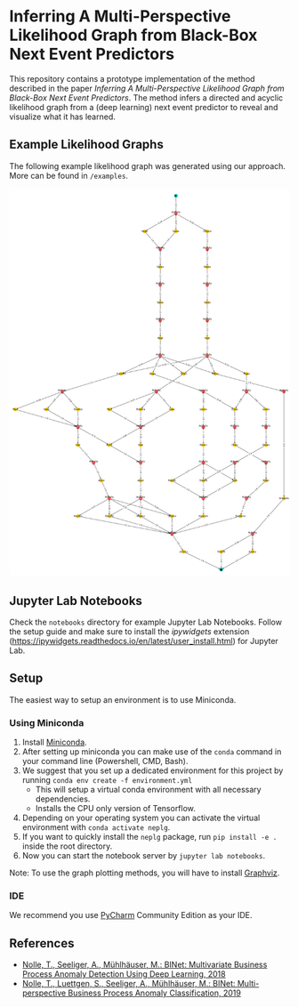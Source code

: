 # Inferring A Multi-Perspective Likelihood Graph from Black-Box Next Event Predictors
This repository contains a prototype implementation of the method described in the paper *Inferring A Multi-Perspective Likelihood Graph from Black-Box Next Event Predictors*.
The method infers a directed and acyclic likelihood graph from a (deep learning) next event predictor to reveal and visualize what it has learned.

## Example Likelihood Graphs
The following example likelihood graph was generated using our approach. More can be found in `/examples`.

![](examples/small.jpg)

## Jupyter Lab Notebooks
Check the `notebooks` directory for example Jupyter Lab Notebooks. 
Follow the setup guide and make sure to install the *ipywidgets* extension (https://ipywidgets.readthedocs.io/en/latest/user_install.html) for Jupyter Lab.

## Setup
The easiest way to setup an environment is to use Miniconda.

### Using Miniconda
1. Install [Miniconda](https://conda.io/miniconda.html).
2. After setting up miniconda you can make use of the `conda` command in your command line (Powershell, CMD, Bash).
3. We suggest that you set up a dedicated environment for this project by running `conda env create -f environment.yml`
    * This will setup a virtual conda environment with all necessary dependencies.
    * Installs the CPU only version of Tensorflow. 
4. Depending on your operating system you can activate the virtual environment with `conda activate neplg`.
6. If you want to quickly install the `neplg` package, run `pip install -e .` inside the root directory.
7. Now you can start the notebook server by `jupyter lab notebooks`.

Note: To use the graph plotting methods, you will have to install [Graphviz](https://graphviz.org/).

### IDE
We recommend you use [PyCharm](https://www.jetbrains.com/pycharm) Community Edition as your IDE.

## References
* [Nolle, T., Seeliger, A., Mühlhäuser, M.: BINet: Multivariate Business Process Anomaly Detection Using Deep Learning, 2018](https://doi.org/10.1007/978-3-319-98648-7_16)
* [Nolle, T., Luettgen, S., Seeliger, A., Mühlhäuser, M.: BINet: Multi-perspective Business Process Anomaly Classification, 2019](https://doi.org/10.1016/j.is.2019.101458)
